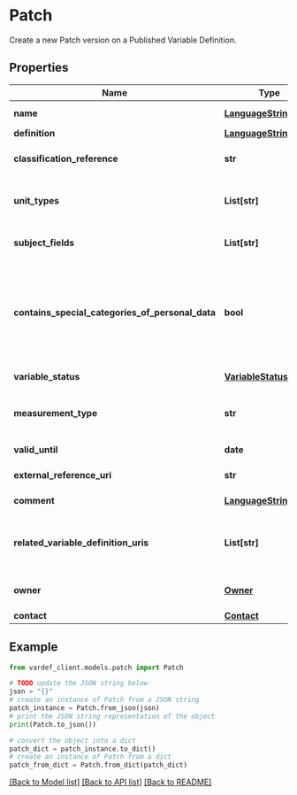 # Patch

Create a new Patch version on a Published Variable Definition.

## Properties

Name | Type | Description | Notes
------------ | ------------- | ------------- | -------------
**name** | [**LanguageStringType**](LanguageStringType.md) | Name of the variable. Must be unique for a given Unit Type and Owner combination. | [optional]
**definition** | [**LanguageStringType**](LanguageStringType.md) | Definition of the variable. | [optional]
**classification_reference** | **str** | ID of a classification or code list from Klass. The given classification defines all possible values for the defined variable. | [optional]
**unit_types** | **List[str]** | A list of one or more unit types, e.g. person, vehicle, household. Must be defined as codes from https://www.ssb.no/klass/klassifikasjoner/702. | [optional]
**subject_fields** | **List[str]** | A list of subject fields that the variable is used in. Must be defined as codes from https://www.ssb.no/klass/klassifikasjoner/618. | [optional]
**contains_special_categories_of_personal_data** | **bool** | True if variable instances contain particularly sensitive information. Applies even if the information or identifiers are pseudonymized. Information within the following categories are regarded as particularly sensitive: Ethnicity, Political alignment, Religion, Philosophical beliefs, Union membership, Genetics, Biometrics, Health, Sexual relations, Sexual orientation | [optional]
**variable_status** | [**VariableStatus**](VariableStatus.md) | Status of the life cycle of the variable | [optional] [readonly]
**measurement_type** | **str** | Type of measurement for the variable, e.g. length, volume, currency. Must be defined as codes from https://www.ssb.no/klass/klassifikasjoner/303 | [optional]
**valid_until** | **date** | The variable definition is valid until this date inclusive | [optional]
**external_reference_uri** | **str** | A link (URI) to an external definition/documentation | [optional]
**comment** | [**LanguageStringType**](LanguageStringType.md) | Optional comment to explain the definition or communicate potential changes. | [optional]
**related_variable_definition_uris** | **List[str]** | Link(s) to related definitions of variables - a list of one or more definitions. For example for a variable after-tax income it could be relevant to link to definitions of income from work, property income etc. | [optional]
**owner** | [**Owner**](Owner.md) | Owner of the definition, i.e. responsible Dapla team (statistics team) and information about access management groups. | [optional]
**contact** | [**Contact**](Contact.md) | Contact details | [optional]

## Example

```python
from vardef_client.models.patch import Patch

# TODO update the JSON string below
json = "{}"
# create an instance of Patch from a JSON string
patch_instance = Patch.from_json(json)
# print the JSON string representation of the object
print(Patch.to_json())

# convert the object into a dict
patch_dict = patch_instance.to_dict()
# create an instance of Patch from a dict
patch_from_dict = Patch.from_dict(patch_dict)
```
[[Back to Model list]](../README.md#documentation-for-models) [[Back to API list]](../README.md#documentation-for-api-endpoints) [[Back to README]](../README.md)


